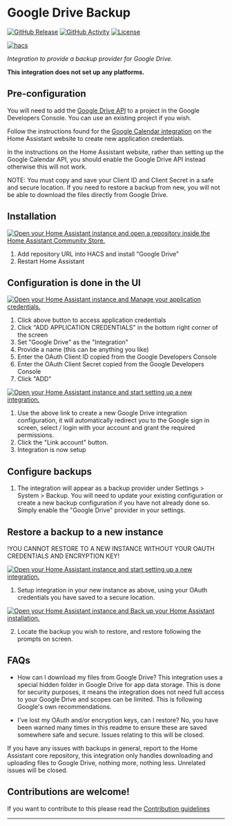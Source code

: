 # Google Drive Backup

[![GitHub Release][releases-shield]][releases]
[![GitHub Activity][commits-shield]][commits]
[![License][license-shield]](LICENSE)

[![hacs][hacsbadge]][hacs]

_Integration to provide a backup provider for Google Drive._

**This integration does not set up any platforms.**

## Pre-configuration

You will need to add the [Google Drive API](https://console.cloud.google.com/apis/library/drive.googleapis.com) to a project in the Google Developers Console. You can use an existing project if you wish.

Follow the instructions found for the [Google Calendar integration](https://www.home-assistant.io/integrations/google) on the Home Assistant website to create new application credentials.

In the instructions on the Home Assistant website, rather than setting up the Google Calendar API, you should enable the Google Drive API instead otherwise this will not work.

NOTE: You must copy and save your Client ID and Client Secret in a safe and secure location. If you need to restore a backup from new, you will not be able to download the files directly from Google Drive.

## Installation

[![Open your Home Assistant instance and open a repository inside the Home Assistant Community Store.](https://my.home-assistant.io/badges/hacs_repository.svg)](https://my.home-assistant.io/redirect/hacs_repository/?owner=pantherale0&repository=ha-googledrive-backup&category=integration)

1. Add repository URL into HACS and install "Google Drive"
1. Restart Home Assistant

## Configuration is done in the UI

[![Open your Home Assistant instance and Manage your application credentials.](https://my.home-assistant.io/badges/application_credentials.svg)](https://my.home-assistant.io/redirect/application_credentials/)

1. Click above button to access application credentials
1. Click "ADD APPLICATION CREDENTIALS" in the bottom right corner of the screen
1. Set "Google Drive" as the "Integration"
1. Provide a name (this can be anything you like)
1. Enter the OAuth Client ID copied from the Google Developers Console
1. Enter the OAuth Client Secret copied from the Google Developers Console
1. Click "ADD"

[![Open your Home Assistant instance and start setting up a new integration.](https://my.home-assistant.io/badges/config_flow_start.svg)](https://my.home-assistant.io/redirect/config_flow_start/?domain=google_drive)

1. Use the above link to create a new Google Drive integration configuration, it will automatically redirect you to the Google sign in screen, select / login with your account and grant the required permissions.
1. Click the "Link account" button.
1. Integration is now setup

## Configure backups

1. The integration will appear as a backup provider under Settings > System > Backup. You will need to update your existing configuration or create a new backup configuration if you have not already done so. Simply enable the "Google Drive" provider in your settings.

## Restore a backup to a new instance

!YOU CANNOT RESTORE TO A NEW INSTANCE WITHOUT YOUR OAUTH CREDENTIALS AND ENCRYPTION KEY!

[![Open your Home Assistant instance and start setting up a new integration.](https://my.home-assistant.io/badges/config_flow_start.svg)](https://my.home-assistant.io/redirect/config_flow_start/?domain=google_drive)

1. Setup integration in your new instance as above, using your OAuth credentials you have saved to a secure location.

[![Open your Home Assistant instance and Back up your Home Assistant installation.](https://my.home-assistant.io/badges/backup.svg)](https://my.home-assistant.io/redirect/backup/)

2. Locate the backup you wish to restore, and restore following the prompts on screen.

## FAQs

- How can I download my files from Google Drive?
    This integration uses a special hidden folder in Google Drive for app data storage. This is done for security purposes, it means the integration does not need full access to your Google Drive and scopes can be limited. This is following Google's own recommendations.

- I've lost my OAuth and/or encryption keys, can I restore?
    No, you have been warned many times in this readme to ensure these are saved somewhere safe and secure. Issues relating to this will be closed.

If you have any issues with backups in general, report to the Home Assistant core repository, this integration only handles downloading and uploading files to Google Drive, nothing more, nothing less. Unrelated issues will be closed.

## Contributions are welcome!

If you want to contribute to this please read the [Contribution guidelines](CONTRIBUTING.md)

---

[ha-googledrive-backup]: https://github.com/pantherale0/ha-googledrive-backup
[commits-shield]: https://img.shields.io/github/commit-activity/y/pantherale0/ha-googledrive-backup.svg?style=for-the-badge
[commits]: https://github.com/pantherale0/ha-googledrive-backup/commits/main
[hacs]: https://github.com/hacs/integration
[hacsbadge]: https://img.shields.io/badge/HACS-Default-green.svg?style=for-the-badge
[license-shield]: https://img.shields.io/github/license/pantherale0/ha-googledrive-backup.svg?style=for-the-badge
[releases-shield]: https://img.shields.io/github/release/pantherale0/ha-googledrive-backup.svg?style=for-the-badge
[releases]: https://github.com/pantherale0/ha-googledrive-backup/releases
